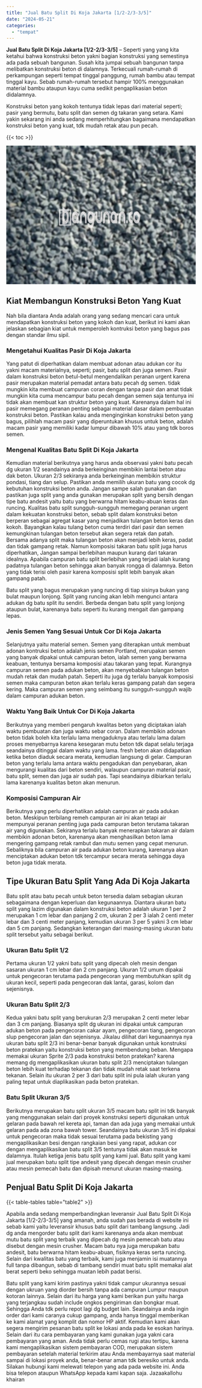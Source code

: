 ```yaml
---
title: "Jual Batu Split Di Koja Jakarta [1/2-2/3-3/5]"
date: "2024-05-21"
categories: 
  - "tempat"
---
```


**Jual Batu Split Di Koja Jakarta \[1/2-2/3-3/5\]** – Seperti yang yang kita ketahui bahwa konstruksi beton yakni bagian konstruksi yang semestinya ada pada sebuah bangunan. Susah kita jumpai sebuah bangunan tanpa melibatkan konstruksi beton di dalamnya. Terkecuali rumah-rumah di perkampungan seperti tempat tinggal panggung, rumah bambu atau tempat tinggal kayu. Sebab rumah-rumah tersebut hampir 100% menggunakan material bambu ataupun kayu cuma sedikit pengaplikasian beton didalamnya.

Konstruksi beton yang kokoh tentunya tidak lepas dari material seperti; pasir yang bermutu, batu split dan semen dg takaran yang setara. Kami yakin sekarang ini anda sedang memperhitungkan bagaimana mendapatkan konstruksi beton yang kuat, tdk mudah retak atau pun pecah.

{{< toc >}}

![Jual Batu Split Di Koja Jakarta [1/2-2/3-3/5]](/images/jual-batu-split-30.png)

## Kiat Membangun Konstruksi Beton Yang Kuat

Nah bila diantara Anda adalah orang yang sedang mencari cara untuk mendapatkan konstruksi beton yang kokoh dan kuat, berikut ini kami akan jelaskan sebagian kiat untuk memperoleh kontruksi beton yang bagus pas dengan standar ilmu sipil.

### Mengetahui Kualitas Pasir Di Koja Jakarta

Yang patut di diperhatikan dalam membuat adonan atau adukan cor itu yakni macam materialnya, seperti; pasir, batu split dan juga semen. Pasir dalam konstruksi beton betul-betul mengendalikan peranan urgent karena pasir merupakan material pemadat antara batu pecah dg semen. tidak mungkin kita membuat campuran coran dengan tanpa pasir dan amat tidak mungkin kita cuma mencampur batu pecah dengan semen saja tentunya ini tidak akan membuat kan struktur beton yang kuat. Karenanya dalam hal ini pasir memegang peranan penting sebagai material dasar dalam pembuatan konstruksi beton. Pastikan kalau anda menginginkan konstruksi beton yang bagus, pilihlah macam pasir yang diperuntukan khusus untuk beton, adalah macam pasir yang memiliki kadar lumpur dibawah 10% atau yang tdk boros semen.

### Mengenal Kualitas Batu Split Di Koja Jakarta

Kemudian material berikutnya yang harus anda observasi yakni batu pecah dg ukuran 1/2 seandainya anda berkeinginan membikin lantai beton atau dak beton. Ukuran 2/3 sekiranya anda berkeinginan membikin struktur pondasi, tiang dan selup. Pastikan anda memilih ukuran batu yang cocok dg kebutuhan konstruksi beton anda. Jangan sampe salah gunakan dan pastikan juga split yang anda gunakan merupakan split yang bersih dengan tipe batu andesit yaitu batu yang berwarna hitam keabu-abuan keras dan runcing. Kualitas batu split sungguh-sungguh memegang peranan urgent dalam kekuatan konstruksi beton, sebab split dalam konstruksi beton berperan sebagai agregat kasar yang menjadikan tulangan beton keras dan kokoh. Bayangkan kalau tulang beton cuma terdiri dari pasir dan semen kemungkinan tulangan beton tersebut akan segera retak dan patah. Bersama adanya split maka tulangan beton akan menjadi lebih keras, padat dan tidak gampang retak. Namun komposisi takaran batu split juga harus diperhatikan, Jangan sampai berlebihan maupun kurang dari takaran idealnya. Apabila campuran batu split berlebihan yang terjadi ialah kurang padatnya tulangan beton sehingga akan banyak rongga di dalamnya. Beton yang tidak terisi oleh pasir karena komposisi split lebih banyak akan gampang patah.

Batu split yang bagus merupakan yang runcing di tiap sisinya bukan yang bulat maupun lonjong. Split yang runcing akan lebih mengunci antara adukan dg batu split itu sendiri. Berbeda dengan batu split yang lonjong ataupun bulat, karenanya batu seperti itu kurang mengait dan gampang lepas.

### Jenis Semen Yang Sesuai Untuk Cor Di Koja Jakarta

Selanjutnya yaitu material semen. Semen yang diterapkan untuk membuat adonan kontruksi beton adalah jenis semen Portland, merupakan semen yang banyak dipakai untuk campuran beton, ialah semen yang berwarna keabuan, tentunya bersama komposisi atau takaran yang tepat. Kurangnya campuran semen pada adukan beton, akan menyebabkan tulangan beton mudah retak dan mudah patah. Seperti itu juga dg terlalu banyak komposisi semen maka campuran beton akan terlalu keras gampang patah dan segera kering. Maka campuran semen yang seimbang itu sungguh-sungguh wajib dalam campuran adukan beton.

### Waktu Yang Baik Untuk Cor Di Koja Jakarta

Berikutnya yang memberi pengaruh kwalitas beton yang diciptakan ialah waktu pembuatan dan juga waktu sebar coran. Dalam membikin adonan beton tidak boleh kita terlalu lama mengaduknya atau terlalu lama dalam proses menyebarnya karena kesegaran mutu beton tdk dapat selalu terjaga seandainya ditinggal dalam waktu yang lama. fresh beton akan didapatkan ketika beton diaduk secara merata, kemudian langsung di gelar. Campuran beton yang terlalu lama antara waktu pengadukan dan penyebaran, akan mengurangi kualitas dari beton sendiri, walaupun campuran material pasir, batu split, semen dan juga air sudah pas. Tapi seandainya dibiarkan terlalu lama karenanya kualitas beton akan menurun.

### Komposisi Campuran Air

Berikutnya yang perlu diperhatikan adalah campuran air pada adukan beton. Meskipun terbilang remeh campuran air ini akan tetapi air mempunyai peranan penting juga pada campuran beton terutama takaran air yang digunakan. Sekiranya terlalu banyak menerapkan takaran air dalam membikin adonan beton, karenanya akan menghasilkan beton lama mengering gampang retak rambut dan mutu semen yang cepat menurun. Sebaliknya bila campuran air pada adukan beton kurang, karenanya akan menciptakan adukan beton tdk tercampur secara merata sehingga daya beton juga tidak merata.

## Tipe Ukuran Batu Split Yang Ada Di Koja Jakarta

Batu split atau batu pecah untuk beton tersedia dalam sebagian ukuran sebagaimana dengan keperluan dan kegunaannya. Diantara ukuran batu split yang lazim digunakan dalam konstruksi beton adalah ukuran 1 per 2 merupakan 1 cm lebar dan panjang 2 cm, ukuran 2 per 3 ialah 2 centi meter lebar dan 3 centi meter panjang, kemudian ukuran 3 per 5 yakni 3 cm lebar dan 5 cm panjang. Sedangkan keterangan dari masing-masing ukuran batu split tersebut yaitu sebagai berikut.

### Ukuran Batu Split 1/2

Pertama ukuran 1/2 yakni batu split yang dipecah oleh mesin dengan sasaran ukuran 1 cm lebar dan 2 cm panjang. Ukuran 1/2 umum dipakai untuk pengecoran terutama pada pengecoran yang membutuhkan split dg ukuran kecil, seperti pada pengecoran dak lantai, garasi, kolom dan sejenisnya.

### Ukuran Batu Split 2/3

Kedua yakni batu split yang berukuran 2/3 merupakan 2 centi meter lebar dan 3 cm panjang. Biasanya split dg ukuran ini dipakai untuk campuran adukan beton pada pengecoran cakar ayam, pengecoran tiang, pengecoran slup pengecoran jalan dan sejenisnya. Jikalau dilihat dari kegunaannya nya ukuran batu split 2/3 ini benar-benar banyak digunakan untuk konstruksi beton pratekan yaitu konstruksi beton yang membendung beban. Mengapa memakai ukuran Sprite 2/3 pada konstruksi beton pratekan? karena memang dg mengaplikasikan ukuran batu split 2/3 menciptakan tulangan beton lebih kuat terhadap tekanan dan tidak mudah retak saat terkena tekanan. Selain itu ukuran 2 per 3 dari batu split ini pula ialah ukuran yang paling tepat untuk diaplikasikan pada beton pratekan.

### Batu Split Ukuran 3/5

Berikutnya merupakan batu split ukuran 3/5 macam batu split ini tdk banyak yang menggunakan selain dari proyek konstruksi seperti digunakan untuk gelaran pada bawah rel kereta api, taman dan ada juga yang memakai untuk gelaran pada ada zona bawah tower. Seandainya batu ukuran 3/5 ini dipakai untuk pengecoran maka tidak sesuai terutama pada bekisting yang mengaplikasikan besi dengan rangkaian besi yang rapat, adukan cor dengan mengaplikasikan batu split 3/5 tentunya tidak akan masuk ke dalamnya. Itulah ketiga jenis batu split yang kami jual. Batu split yang kami jual merupakan batu split tipe andesit yang dipecah dengan mesin crusher atau mesin pemecah batu dan dipisah menurut ukuran masing-masing.

## Penjual Batu Split Di Koja Jakarta

{{< table-tables table="table2" >}}

Apabila anda sedang memperbandingkan leveransir Jual Batu Split Di Koja Jakarta \[1/2-2/3-3/5\] yang amanah, anda sudah pas berada di website ini sebab kami yaitu leveransir khusus batu split dari tambang langsung. Jadi dg anda mengorder batu split dari kami karenanya anda akan membuat mutu batu split yang terbaik yang dipecah dg mesin pemecah batu atau disebut dengan mesin crusher. Macam batu nya juga merupakan batu andesit, batu berwarna hitam keabu-abuan, fisiknya keras serta runcing. Selain dari kwalitas batu yang terbaik, kami juga menjamin isi muatannya full tanpa dibangun, sebab di tambang sendiri muat batu split memakai alat berat seperti beko sehingga muatan lebih padat berisi.

Batu split yang kami kirim pastinya yakni tidak campur ukurannya sesuai dengan ukruan yang diorder bersih tanpa ada campuran Lumpur maupun kotoran lainnya. Selain dari itu harga yang kami berikan pun yaitu harga yang terjangkau sudah include ongkos pengiriman dan bongkar muat. Sehingga Anda tdk perlu repot lagi dg budget lain. Seandainya anda ingin order dari kami caranya cukup gampang, anda hanya tinggal memberikan ke kami alamat yang komplit dan nomor HP aktif. Kemudian kami akan segera mengirim pesanan batu split ke lokasi anda pada ke esokan harinya. Selain dari itu cara pembayaran yang kami gunakan juga yakni cara pembayaran yang aman. Anda tidak perlu cemas rugi atau tertipu, karena kami mengaplikasikan sistem pembayaran COD, merupakan sistem pembayaran setelah material terkirim atau Anda membayarnya saat material sampai di lokasi proyek anda, benar-benar aman tdk beresiko untuk anda. Silakan hubungi kami melewati telepon yang ada pada website ini. Anda bisa telepon ataupun WhatsApp kepada kami kapan saja. Jazaakallohu khairan
